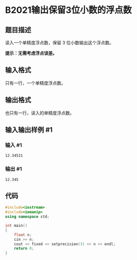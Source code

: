 # B2021输出保留3位小数的浮点数

## 题目描述

读入一个单精度浮点数，保留 $3$ 位小数输出这个浮点数。

**提示：无需考虑浮点误差。**

## 输入格式

只有一行，一个单精度浮点数。

## 输出格式

也只有一行，读入的单精度浮点数。

## 输入输出样例 #1

### 输入 #1

```
12.34521
```

### 输出 #1

```
12.345
```

## 代码

```cpp
#include<iostream>
#include<iomanip>
using namespace std;

int main()
{
    float n;
    cin >> n;
    cout << fixed << setprecision(3) << n << endl;
    return 0;
}
```

